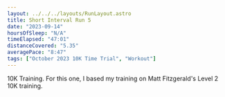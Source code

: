 ```yaml
---
layout: ../../../layouts/RunLayout.astro
title: Short Interval Run 5
date: "2023-09-14"
hoursOfSleep: "N/A"
timeElapsed: "47:01"
distanceCovered: "5.35"
averagePace: "8:47"
tags: ["October 2023 10K Time Trial", "Workout"]
---
```


10K Training. For this one, I based my training on Matt Fitzgerald's Level 2 10K training.
